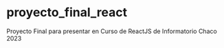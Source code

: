 # proyecto_final_react
Proyecto Final para presentar en Curso de ReactJS de Informatorio Chaco 2023
